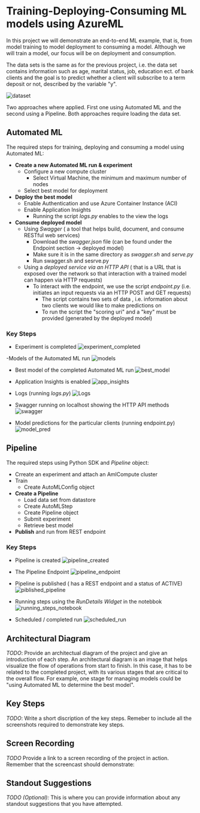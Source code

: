 # Training-Deploying-Consuming ML models using AzureML

In this project we will demonstrate an end-to-end ML example, that is, from model training to model deployment to consuming a model. Although we will train a model, our focus will be on deployment and consumption.  

The data sets is the same as for the previous project, i.e. the data set contains information such as age, marital status, job, education ect. of bank clients and the goal is to predict whether a client will subscribe to a term deposit or not, described by the variable "y". 

![dataset](https://github.com/elenacramer/nd00333_AZMLND_C2/blob/master/screenshots/registered_dataset.png)

Two approaches where applied. First one using Automated ML and the second using a Pipeline. Both approaches require loading the data set. 

## Automated ML 
The required steps for training, deploying and consuming a model using Automated ML:
- **Create a new Automated ML run & experiment** 
	- Configure a new compute cluster
		- Select Virtual Machine, the minimum and maximum number of nodes
	- Select best model for deployment
- **Deploy the best model** 
	- Enable Authentication and use Azure Container Instance (ACI)
	- Enable Application Insights
		- Running the script *logs.py* enables to the view the logs 
- **Consume deployed model**
	- Using *Swagger* ( a tool that helps build, document, and consume RESTful web services)
		- Download the *swagger.json* file (can be found under the Endpoint section -> deployed model)
		- Make sure it is in the same directory as *swagger.sh* and *serve.py*
		-  Run swagger.sh and sesrve.py 
	- Using a *deployed service via an HTTP API* ( that is a URL that is exposed over the network so that interaction with a trained model can happen via HTTP requests)
		-  To interact with the endpoint, we use the script *endpoint.py* (i.e. initiates an input requests via an HTTP POST and GET requests)
			- The script contains two sets of data , i.e. information about two clients we would like to make predictions on 
			- To run the script the "scoring uri" and a "key" must be provided (generated by the deployed model)
  
 ### Key Steps 
- Experiment is completed
![experiment_completed](https://github.com/elenacramer/nd00333_AZMLND_C2/blob/master/screenshots/completed_AutomatedML_run.png)

-Models of the Automated ML run
![models](https://github.com/elenacramer/nd00333_AZMLND_C2/blob/master/screenshots/Automated_ML_models.png)


- Best model of the completed Automated ML run
![best_model](https://github.com/elenacramer/nd00333_AZMLND_C2/blob/master/screenshots/AutomatedML_best_model.png)

- Application Insights is enabled
![app_insights](https://github.com/elenacramer/nd00333_AZMLND_C2/blob/master/screenshots/AutomatedML_app_insights.png)

- Logs (running *logs.py*)
![Logs](https://github.com/elenacramer/nd00333_AZMLND_C2/blob/master/screenshots/running_logs_py.png)

- Swagger running on localhost showing the HTTP API methods 
![swagger](https://github.com/elenacramer/nd00333_AZMLND_C2/blob/master/screenshots/swagger.png)

- Model predictions for the particular clients (running endpoint.py) 
![model_pred](https://github.com/elenacramer/nd00333_AZMLND_C2/blob/master/screenshots/model_pred.png)

## Pipeline
The required steps using Python SDK and *Pipeline* object: 
- Crreate an experiment and attach an AmlCompute cluster 
- Train
	- Create AutoMLConfig  object
- **Create a Pipeline**  
	- Load data set from datastore
	- Create AutoMLStep
	- Create Pipeline object 
	- Submit experiment 
	- Retrieve best model 
- **Publish** and run from REST endpoint

### Key Steps
- Pipeline is created
 ![pipeline_created](https://github.com/elenacramer/nd00333_AZMLND_C2/blob/master/screenshots/pipeline_created.png) 
 
- The Pipeline Endpoint
![pipeline_endpoint](https://github.com/elenacramer/nd00333_AZMLND_C2/blob/master/screenshots/pipeline_endpoint.png)

- Pipeline is published ( has a REST endpoint and a status of ACTIVE)
![piblished_pipeline](https://github.com/elenacramer/nd00333_AZMLND_C2/blob/master/screenshots/pipeline_rest_endpoint.png)

- Running steps using the *RunDetails Widget* in the notebbok
![running_steps_notebook](https://github.com/elenacramer/nd00333_AZMLND_C2/blob/master/screenshots/run_details_notebook.png)  
  
- Scheduled / completed run
![scheduled_run](https://github.com/elenacramer/nd00333_AZMLND_C2/blob/master/screenshots/pipeline_sheduled_run.png)

## Architectural Diagram
*TODO*: Provide an architectual diagram of the project and give an introduction of each step. An architectural diagram is an image that helps visualize the flow of operations from start to finish. In this case, it has to be related to the completed project, with its various stages that are critical to the overall flow. For example, one stage for managing models could be "using Automated ML to determine the best model". 

## Key Steps
*TODO*: Write a short discription of the key steps. Remeber to include all the screenshots required to demonstrate key steps. 

## Screen Recording
*TODO* Provide a link to a screen recording of the project in action. Remember that the screencast should demonstrate:

## Standout Suggestions
*TODO (Optional):* This is where you can provide information about any standout suggestions that you have attempted.
